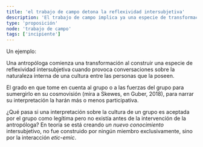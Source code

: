 ```yaml
---
title: 'el trabajo de campo detona la reflexividad intersubjetiva'
description: 'El trabajo de campo implica ya una especie de transformación dentro del espacio intervenido'
type: 'proposición'
node: 'trabajo de campo'
tags: ['incipiente']
---
```


Un ejemplo:

Una antropóloga comienza una transformación al construir una especie de reflexividad intersubjetiva cuando provoca conversaciones sobre la naturaleza interna de una cultura entre las personas que la poseen.

El grado en que tome en cuenta al grupo o a las fuerzas del grupo para sumergirlo en su cosmovisión (mira a Skewes, en Guber, 2018), para narrar su interpretación la harán más o menos participativa.

¿Qué pasa si una interpretación sobre la cultura de un grupo es aceptada por el grupo como legítima pero no existía antes de la intervención de la antropóloga? En teoría se está creando *un nuevo conocimiento* intersubjetivo, no fue construido por ningún miembro exclusivamente, sino por la interacción *etic*-*emic*.